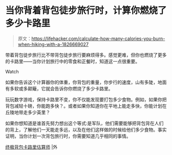 # 当你背着背包徒步旅行时，计算你燃烧了多少卡路里

> 原文：<https://lifehacker.com/calculate-how-many-calories-you-burn-when-hiking-with-a-1826669027>

带着背包徒步旅行比不带背包徒步旅行要麻烦得多。感觉更难，但你也燃烧了更多的卡路里——当你计划旅行中的零食和正餐时，知道这一点很重要。

Watch

如果你告诉这个计算器你的体重，你背包的重量，你步行的速度，山有多陡，地面有多软或多颠簸，它就会告诉你你燃烧了多少卡路里。

玩玩数字游戏，保持卡路里不变，你不仅能发现要打包多少食物。例如，如果你把背包减轻十磅，你能跑多快？。或者如果你知道你在平地上能走多快，你能计划在丘陵地带走多少英里？

如果你想知道是谁首先努力想出这个等式:是军队，他们需要能够把背包背在人们的背上，了解他们一天能走多远，以及在他们这样做的时候给他们多少食物。事实证明，当你计划一次背包旅行时，你需要知道几乎相同的事情。

[终极背包卡路里估算师](https://www.outsideonline.com/2315751/ultimate-backpacking-calorie-estimator?utm_medium=social&utm_source=twitter&utm_campaign=onsiteshare) |外
